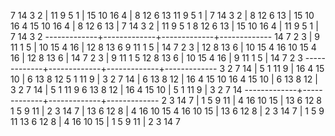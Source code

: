   7 14  3  2 | 11  9  5  1 | 15 10 16  4 |  8 12  6 13
 11  9  5  1 |  7 14  3  2 |  8 12  6 13 | 15 10 16  4
 15 10 16  4 |  8 12  6 13 |  7 14  3  2 | 11  9  5  1
  8 12  6 13 | 15 10 16  4 | 11  9  5  1 |  7 14  3  2
-------------+-------------+-------------+-------------
 14  7  2  3 |  9 11  1  5 | 10 15  4 16 | 12  8 13  6
  9 11  1  5 | 14  7  2  3 | 12  8 13  6 | 10 15  4 16
 10 15  4 16 | 12  8 13  6 | 14  7  2  3 |  9 11  1  5
 12  8 13  6 | 10 15  4 16 |  9 11  1  5 | 14  7  2  3
-------------+-------------+-------------+-------------
  3  2  7 14 |  5  1 11  9 | 16  4 15 10 |  6 13  8 12
  5  1 11  9 |  3  2  7 14 |  6 13  8 12 | 16  4 15 10
 16  4 15 10 |  6 13  8 12 |  3  2  7 14 |  5  1 11  9
  6 13  8 12 | 16  4 15 10 |  5  1 11  9 |  3  2  7 14
-------------+-------------+-------------+-------------
  2  3 14  7 |  1  5  9 11 |  4 16 10 15 | 13  6 12  8
  1  5  9 11 |  2  3 14  7 | 13  6 12  8 |  4 16 10 15
  4 16 10 15 | 13  6 12  8 |  2  3 14  7 |  1  5  9 11
 13  6 12  8 |  4 16 10 15 |  1  5  9 11 |  2  3 14  7

